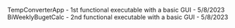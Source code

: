 TempConverterApp - 1st functional executable with a basic GUI - 5/8/2023
BiWeeklyBugetCalc - 2nd functional executable with a basic GUI - 5/8/2023
